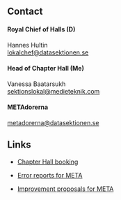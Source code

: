## Contact

#### Royal Chief of Halls (D)
Hannes Hultin<br>
[lokalchef@datasektionen.se](mailto:lokalchef@datasektionen.se)

#### Head of Chapter Hall (Me)
Vanessa Baatarsukh</br>
[sektionslokal@medieteknik.com](mailto:sektionslokal@medieteknik.com)

#### METAdorerna
[metadorerna@datasektionen.se](mailto:metadorerna@datasektionen.se)

## Links
* [Chapter Hall booking](en/chapter/lokalbokning)

* [Error reports for META](dsekt.se/felanmal)

* [Improvement proposals for META](dsekt.se/forslag)
